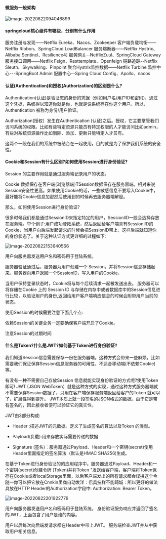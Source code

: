 #### 微服务一般架构

![image-20220822094046899](http://rgwngkfs9.hn-bkt.clouddn.com/image-20220822094046899.png)



#### springcloud核心组件有哪些，分别有什么作用

服务注册与发现——Netflix Eureka、Nacos、Zookeeper
客户端负载均衡——Netflix Ribbon、SpringCloud LoadBalancer
服务熔断器——Netflix Hystrix、Alibaba Sentinel、Resilience4]
服务网关--NetflixZuul、SpringCloud Gateway
服务接口调用——Netflix Feign、Resttemplate、Openfeign
链路追踪--Netflix Sleuth、Skywalking、Pinpoint
聚合Hystrix监控数据——Netflix Turbine
监控中心---SpringBoot Admin
配置中心--Spring Cloud Config、Apollo、nacos



#### 认证(Authentication)和授权(Authorization)的区别是什么?

Authentication(认证)是验证您的身份的凭据（例如用户名/用户ID和密码)，通过这个凭据，系统得以知道你就是你，也就是说系统存在你这个用户。所以，Authentication 被称为身份/用户验证。

Authorization(授权〕发生在Authentication (认证)之后。授权，它主要掌管我们访问系统的权限。比如有些特定资源只能员有特定权限的人才能访问比如admin，有些对系统资源操作比如删除、添加、更新只能特定人才员有。

这两个一般在我们的系统中被结合在一起使用，目的就是为了保护我们系统的安全性。



#### Cookie和Session有什么区别?如何使用Session进行身份验证?

Session 的主要作用就是通过服务端记录用户的状态。

Cookie 数据保存在客户端(浏览器端)TSession数据保存在服务器端。相对来说Session安全性更高。如果使用Cookie的话，一些敏感信息不要写入Cookie中，最好能将Cookie信息加密然后使用到的时候再去服务器端解密。

那么，如何使用Session进行身份验证?

很多时候我们都是通过SessionID来指定特定的用户，SessionIlD一般会选择存放在服务端。举个例子:用户成功登陆系统，然后返回给客户端具有SessionIlD的Cookie，当用户向后端发起请求的时候会把SessionID带上，这样后端就知道你的身份状态了。关于这种认证方式更详细的过程如下:

![image-20220822153640566](http://rgwngkfs9.hn-bkt.clouddn.com/image-20220822153640566.png)

用户向服务器发送用户名和密码用于登陆系统。

服务器验证通过后，服务器为用户创建一个 Session，并将Session信息存储起来。服务器向用户返回一个SessionID，写入用户的Cookie。

当用户保持登录状态时，Cookie将与每个后续请求一起被发送出去。
服务器可以将存储在Cookie 上的 Session ID 与存储在内存中或者数据库中的Session信息进行比较，以验证用户的身份,返回给用户客户端响应信息的时候会附带用户当前的状态。

使用Session的时候需要注意下面几个点:

依赖Session的关键业务一定要确保客户端开启了Cookie。

注意Session的过期时间

#### 什么是Token?什么是JWT?如何基于Token进行身份验证?

我们知道Session信息需要保存一份在服务器端。这种方式会带来一些麻烦，比如需要我们保证保存Session信息服务器的可用性、不适合移动端(不依赖Cookie)等。

有没有一种不需要自己存放Session 信息就能实现身份验证的方式呢?使用Token即可! JWT (JSON WebToken）就是这种方式的实现，通过这种方式服务器端就不需要保存Session数据了，只用在客户端保存服务端返回给客户的Token 就可以了，扩展性得到提升。
JWT本质上就一段签名的JSON格式的数据。由于它是带有签名的，因此接收者便可以验证它的真实性。

JWT由3部分构成:

- Header :描述JWT的元数据。定义了生成签名的算法以及Token 的类型。
- Payload(负载):用来存放实际需要传递的数据

- Signature (签名)︰服务器通过Payload、Header和一个密钥(secret)使用Header里面指定的签名算法（默认是HMAC SHA256)生成。

在基于Token进行身份验证的的应用程序中，服务器通过Payload、Header和一个密钥(secret)创建令牌
(Token)并将Token "发送给客户端，客户端将Token保存在Cookie或者localStorage里面，以后客户端发出的所有请求都会煤拱这个今随一你可以把它放在Cnnkin里商自动发洋︰侣具技样不能畸城︰所以更好的做法具放在HTTP Header的Authorization字段中: Authorization: Bearer Token。

![image-20220822201922779](http://rgwngkfs9.hn-bkt.clouddn.com/image-20220822201922779.png)

用户向服务器发送用户名和密码用于登陆系统。
身份验证服务响应并返回了签名的JWT，上面包含了用户是谁的内容。

用户以后每次向后端发请求都在Header中带上JWT。
服务端检查JWT并从中获取用户相关信息。